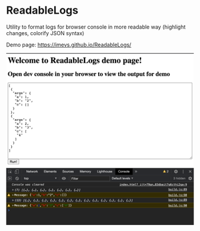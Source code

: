 # ReadableLogs
Utility to format logs for browser console in more readable way (highlight changes, colorify JSON syntax)

Demo page: https://imevs.github.io/ReadableLogs/

![Demo](/demo.png?raw=true)
